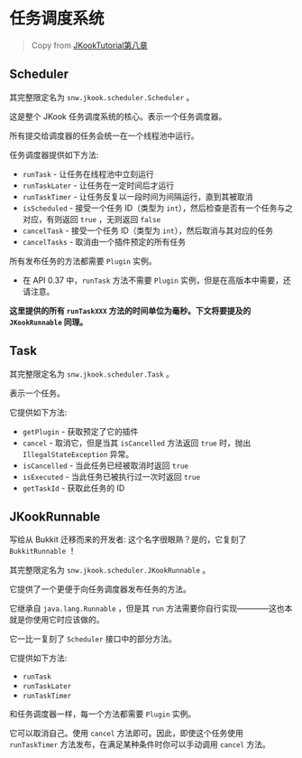 # 任务调度系统

> Copy from [JKookTutorial第八章](https://github.com/SNWCreations/JKookTutorial/blob/master/ch_8/README.md)

## Scheduler

其完整限定名为 `snw.jkook.scheduler.Scheduler` 。

这是整个 JKook 任务调度系统的核心。表示一个任务调度器。

所有提交给调度器的任务会统一在一个线程池中运行。

任务调度器提供如下方法:
* `runTask` - 让任务在线程池中立刻运行
* `runTaskLater` - 让任务在一定时间后才运行
* `runTaskTimer` - 让任务反复以一段时间为间隔运行，直到其被取消
* `isScheduled` - 接受一个任务 ID（类型为 `int`），然后检查是否有一个任务与之对应，有则返回 `true` ，无则返回 `false`
* `cancelTask` - 接受一个任务 ID（类型为 `int`），然后取消与其对应的任务
* `cancelTasks` - 取消由一个插件预定的所有任务

所有发布任务的方法都需要 `Plugin` 实例。
* 在 API 0.37 中，`runTask` 方法不需要 `Plugin` 实例，但是在高版本中需要，还请注意。

**这里提供的所有 `runTaskXXX` 方法的时间单位为毫秒。下文将要提及的 `JKookRunnable` 同理。**

## Task

其完整限定名为 `snw.jkook.scheduler.Task` 。

表示一个任务。

它提供如下方法:
* `getPlugin` - 获取预定了它的插件
* `cancel` - 取消它，但是当其 `isCancelled` 方法返回 `true` 时，抛出 `IllegalStateException` 异常。
* `isCancelled` - 当此任务已经被取消时返回 `true`
* `isExecuted` - 当此任务已被执行过一次时返回 `true`
* `getTaskId` - 获取此任务的 ID

## JKookRunnable

写给从 Bukkit 迁移而来的开发者: 这个名字很眼熟？是的，它复刻了 `BukkitRunnable` ！

其完整限定名为 `snw.jkook.scheduler.JKookRunnable` 。

它提供了一个更便于向任务调度器发布任务的方法。

它继承自 `java.lang.Runnable` ，但是其 `run` 方法需要你自行实现————这也本就是你使用它时应该做的。

它一比一复刻了 `Scheduler` 接口中的部分方法。

它提供如下方法:
* `runTask`
* `runTaskLater`
* `runTaskTimer`

和任务调度器一样，每一个方法都需要 `Plugin` 实例。

它可以取消自己。使用 `cancel` 方法即可。因此，即使这个任务使用 `runTaskTimer` 方法发布，在满足某种条件时你可以手动调用 `cancel` 方法。